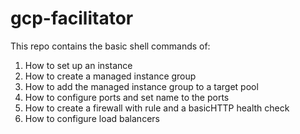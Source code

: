 # gcp-facilitator

This repo contains the basic shell commands of:

1. How to set up an instance
2. How to create a managed instance group
3. How to add the managed instance group to a target pool
4. How to configure ports and set name to the ports
5. How to create a firewall with rule and a basicHTTP health check
6. How to configure load balancers
